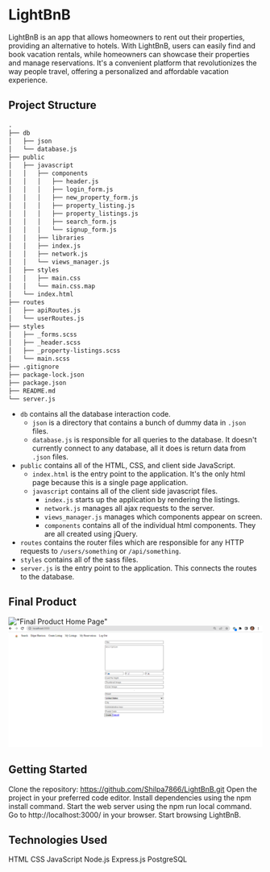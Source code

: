 # LightBnB

LightBnB is an app that allows homeowners to rent out their properties, providing an alternative to hotels. With LightBnB, users can easily find and book vacation rentals, while homeowners can showcase their properties and manage reservations. It's a convenient platform that revolutionizes the way people travel, offering a personalized and affordable vacation experience.

## Project Structure

```
.
├── db
│   ├── json
│   └── database.js
├── public
│   ├── javascript
│   │   ├── components 
│   │   │   ├── header.js
│   │   │   ├── login_form.js
│   │   │   ├── new_property_form.js
│   │   │   ├── property_listing.js
│   │   │   ├── property_listings.js
│   │   │   ├── search_form.js
│   │   │   └── signup_form.js
│   │   ├── libraries
│   │   ├── index.js
│   │   ├── network.js
│   │   └── views_manager.js
│   ├── styles
│   │   ├── main.css
│   │   └── main.css.map
│   └── index.html
├── routes
│   ├── apiRoutes.js
│   └── userRoutes.js
├── styles  
│   ├── _forms.scss
│   ├── _header.scss
│   ├── _property-listings.scss
│   └── main.scss
├── .gitignore
├── package-lock.json
├── package.json
├── README.md
└── server.js
```

* `db` contains all the database interaction code.
  * `json` is a directory that contains a bunch of dummy data in `.json` files.
  * `database.js` is responsible for all queries to the database. It doesn't currently connect to any database, all it does is return data from `.json` files.
* `public` contains all of the HTML, CSS, and client side JavaScript. 
  * `index.html` is the entry point to the application. It's the only html page because this is a single page application.
  * `javascript` contains all of the client side javascript files.
    * `index.js` starts up the application by rendering the listings.
    * `network.js` manages all ajax requests to the server.
    * `views_manager.js` manages which components appear on screen.
    * `components` contains all of the individual html components. They are all created using jQuery.
* `routes` contains the router files which are responsible for any HTTP requests to `/users/something` or `/api/something`. 
* `styles` contains all of the sass files. 
* `server.js` is the entry point to the application. This connects the routes to the database.



## Final Product
!["Final Product Home Page"](https://github.com/Shilpa7866/LightBnB/blob/master/LightBnB_WebApp/public/images/Final_Product.pngg?raw=true)
!["Create Listing"](https://github.com/Shilpa7866/LightBnB/blob/master/LightBnB_WebApp/public/images/Create_Listing.png?raw=true)

 

## Getting Started

Clone the repository:  https://github.com/Shilpa7866/LightBnB.git
Open the project in your preferred code editor.
Install dependencies using the npm install command.
Start the web server using the npm run local command.
Go to http://localhost:3000/ in your browser.
Start browsing LightBnB.

## Technologies Used

HTML
CSS
JavaScript
Node.js
Express.js
PostgreSQL